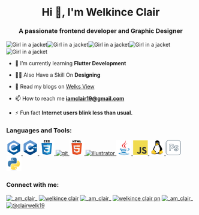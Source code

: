 <h1 align="center" >Hi 👋, I'm Welkince Clair</h1>
<h3 align="center">A passionate frontend developer and Graphic Designer</h3>

<img src="https://media.tenor.com/uZv4t9KXvCMAAAAC/rainbow-cat-rainbow.gif" align="center" class="center" alt="Girl in a jacket" width="150" height="100"><img src="https://media.tenor.com/uZv4t9KXvCMAAAAC/rainbow-cat-rainbow.gif" align="center" class="center" alt="Girl in a jacket" width="150" height="100"><img src="https://media.tenor.com/uZv4t9KXvCMAAAAC/rainbow-cat-rainbow.gif" align="center" class="center" alt="Girl in a jacket" width="150" height="100"><img src="https://media.tenor.com/uZv4t9KXvCMAAAAC/rainbow-cat-rainbow.gif" align="center" class="center" alt="Girl in a jacket" width="150" height="100"><img src="https://media.tenor.com/uZv4t9KXvCMAAAAC/rainbow-cat-rainbow.gif" align="center" class="center" alt="Girl in a jacket" width="150" height="100">

- 🌱 I’m currently learning **Flutter Development**

- 🤹🏽 Also Have a Skill On **Designing**

- 📝 Read my blogs on [Welks View](https://medium.com/@clairwelk19)

- 📫 How to reach me **iamclair19@gmail.com**

- ⚡ Fun fact **Internet users blink less than usual.**


<h3 align="left">Languages and Tools:</h3>
<p align="left"> <a href="https://www.cprogramming.com/" target="_blank" rel="noreferrer"> <img src="https://raw.githubusercontent.com/devicons/devicon/master/icons/c/c-original.svg" alt="c" width="40" height="40"/> </a> <a href="https://www.w3schools.com/cpp/" target="_blank" rel="noreferrer"> <img src="https://raw.githubusercontent.com/devicons/devicon/master/icons/cplusplus/cplusplus-original.svg" alt="cplusplus" width="40" height="40"/> </a> <a href="https://www.w3schools.com/css/" target="_blank" rel="noreferrer"> <img src="https://raw.githubusercontent.com/devicons/devicon/master/icons/css3/css3-original-wordmark.svg" alt="css3" width="40" height="40"/> </a> <a href="https://git-scm.com/" target="_blank" rel="noreferrer"> <img src="https://www.vectorlogo.zone/logos/git-scm/git-scm-icon.svg" alt="git" width="40" height="40"/> </a> <a href="https://www.w3.org/html/" target="_blank" rel="noreferrer"> <img src="https://raw.githubusercontent.com/devicons/devicon/master/icons/html5/html5-original-wordmark.svg" alt="html5" width="40" height="40"/> </a> <a href="https://www.adobe.com/in/products/illustrator.html" target="_blank" rel="noreferrer"> <img src="https://www.vectorlogo.zone/logos/adobe_illustrator/adobe_illustrator-icon.svg" alt="illustrator" width="40" height="40"/> </a> <a href="https://www.java.com" target="_blank" rel="noreferrer"> <img src="https://raw.githubusercontent.com/devicons/devicon/master/icons/java/java-original.svg" alt="java" width="40" height="40"/> </a> <a href="https://developer.mozilla.org/en-US/docs/Web/JavaScript" target="_blank" rel="noreferrer"> <img src="https://raw.githubusercontent.com/devicons/devicon/master/icons/javascript/javascript-original.svg" alt="javascript" width="40" height="40"/> </a> <a href="https://www.linux.org/" target="_blank" rel="noreferrer"> <img src="https://raw.githubusercontent.com/devicons/devicon/master/icons/linux/linux-original.svg" alt="linux" width="40" height="40"/> </a> <a href="https://www.photoshop.com/en" target="_blank" rel="noreferrer"> <img src="https://raw.githubusercontent.com/devicons/devicon/master/icons/photoshop/photoshop-line.svg" alt="photoshop" width="40" height="40"/> </a> <a href="https://www.python.org" target="_blank" rel="noreferrer"> <img src="https://raw.githubusercontent.com/devicons/devicon/master/icons/python/python-original.svg" alt="python" width="40" height="40"/> </a> </p>
 
<h3 align="left">Connect with me:</h3>
<p align="left">
<a href="https://twitter.com/_am_clair_" target="blank"><img align="center" src="https://raw.githubusercontent.com/rahuldkjain/github-profile-readme-generator/master/src/images/icons/Social/twitter.svg" alt="_am_clair_" height="30" width="40" /></a>
<a href="https://www.facebook.com/people/Welkince-Clair/100004889509223/" target="blank"><img align="center" src="https://raw.githubusercontent.com/rahuldkjain/github-profile-readme-generator/master/src/images/icons/Social/facebook.svg" alt="welkince clair" height="30" width="40" /></a>
<a href="https://instagram.com/_am_clair_" target="blank"><img align="center" src="https://raw.githubusercontent.com/rahuldkjain/github-profile-readme-generator/master/src/images/icons/Social/instagram.svg" alt="_am_clair_" height="30" width="40" /></a>
<a href="https://linkedin.com/in/welkince clair pn" target="blank"><img align="center" src="https://raw.githubusercontent.com/rahuldkjain/github-profile-readme-generator/master/src/images/icons/Social/linked-in-alt.svg" alt="welkince clair pn" height="30" width="40" /></a>
<a href="https://discord.com/users/am_clair#4741" target="blank"><img align="center" src="https://assets-global.website-files.com/6257adef93867e50d84d30e2/636e0a6a49cf127bf92de1e2_icon_clyde_blurple_RGB.png" alt="_am_clair_" height="40" width="40" /></a>
<a href="https://medium.com/@clairwelk19" target="blank"><img align="center" src="https://play-lh.googleusercontent.com/hB9t3Z-mi284_49HA3nAuhO-W5Cyhje7r2P9McdgORoVCd-0SV54c12NMQWLHnqALw" alt="@clairwelk19" height="40" width="40" /></a>
</p>

